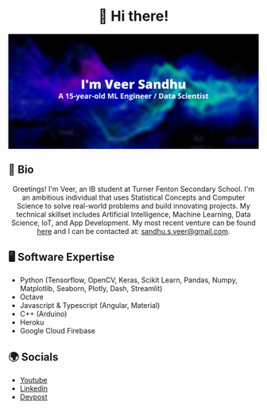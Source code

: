 <h1 align="center">👋 Hi there!</h1>

<div align="center">
<img hight="500" width="1000" align="center" src="https://github.com/Real-VeerSandhu/Real-VeerSandhu/blob/main/Veer Sandhu (5).png">
</div>

## 📕 Bio
<div align="center">
Greetings! I'm Veer, an IB student at Turner Fenton Secondary School. I'm an ambitious individual that uses Statistical Concepts and Computer Science to solve real-world problems and build innovating projects. My technical skillset includes Artificial Intelligence, Machine Learning, Data Science, IoT, and App Development. My most recent venture can be found <a href="https://github.com/Real-VeerSandhu/SCIFAA-COVID-19-Project">here</a> and I can be contacted at: <a href="mailto:sandhu.s.veer@gmail.com">sandhu.s.veer@gmail.com</a>.
</div>

## 🖥 Software Expertise
- Python (Tensorflow, OpenCV, Keras, Scikit Learn, Pandas, Numpy, Matplotlib, Seaborn, Plotly, Dash, Streamlit)
- Octave
- Javascript & Typescript (Angular, Material)
- C++ (Arduino)
- Heroku
- Google Cloud Firebase

## 🌍 Socials
- [Youtube](https://www.youtube.com/channel/UCZpL_cCZfkilh7ITC_qUigw)
- [Linkedin](https://www.linkedin.com/in/veer-sandhu/)
- [Devpost](https://devpost.com/Real-VeerSandhu?ref_content=user-portfolio&ref_feature=portfolio&ref_medium=global-nav)
